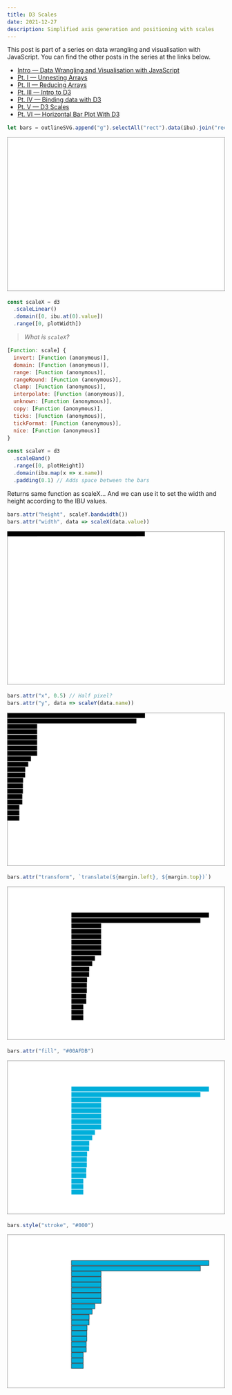 ```yaml
---
title: D3 Scales
date: 2021-12-27
description: Simplified axis generation and positioning with scales
---
```


<div class="call-out-indigo">

This post is part of a series on data wrangling and visualisation with JavaScript.
You can find the other posts in the series at the links below.

- [Intro — Data Wrangling and Visualisation with JavaScript](../data-wrangling-with-js)
- [Pt. I — Unnesting Arrays](../unnesting-arrays)
- [Pt. II — Reducing Arrays](../reducing-arrays)
- [Pt. III — Intro to D3](../intro-to-d3)
- [Pt. IV — Binding data with D3](../binding-data-d3)
- [Pt. V — D3 Scales](../d3-scales)
- [Pt. VI — Horizontal Bar Plot With D3](../horizontal-bar-plot)

</div>

```js
let bars = outlineSVG.append("g").selectAll("rect").data(ibu).join("rect")
```

![Just bars](./just_bars.svg)

```js
const scaleX = d3
  .scaleLinear()
  .domain([0, ibu.at(0).value])
  .range([0, plotWidth])
```

> _What is `scaleX`?_

```js
[Function: scale] {
  invert: [Function (anonymous)],
  domain: [Function (anonymous)],
  range: [Function (anonymous)],
  rangeRound: [Function (anonymous)],
  clamp: [Function (anonymous)],
  interpolate: [Function (anonymous)],
  unknown: [Function (anonymous)],
  copy: [Function (anonymous)],
  ticks: [Function (anonymous)],
  tickFormat: [Function (anonymous)],
  nice: [Function (anonymous)]
}
```

```js
const scaleY = d3
  .scaleBand()
  .range([0, plotHeight])
  .domain(ibu.map(x => x.name))
  .padding(0.1) // Adds space between the bars
```

Returns same function as scaleX...
And we can use it to set the width and height according to the IBU values.

```js
bars.attr("height", scaleY.bandwidth())
bars.attr("width", data => scaleX(data.value))
```

![Bar Height & Width](./height_width.svg)

```js
bars.attr("x", 0.5) // Half pixel?
bars.attr("y", data => scaleY(data.name))
```

![X Y Position](./x_y.svg)

```js
bars.attr("transform", `translate(${margin.left}, ${margin.top})`)
```

![Transform](./translate.svg)

```js
bars.attr("fill", "#00AFDB")
```

![Fill](./fill.svg)

```js
bars.style("stroke", "#000")
```

![Stroke](./stroke.svg)
